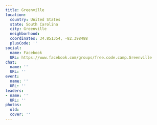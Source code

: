 ```yaml
---
title: Greenville
location:
  country: United States
  state: South Carolina
  city: Greenville
  neighborhood: 
  coordinates: 34.851354, -82.398488
  plusCode: ''
social:
  name: Facebook
  URL: https://www.facebook.com/groups/free.code.camp.Greenville
chat:
  name: ''
  URL: ''
event:
  name: ''
  URL: ''
leaders:
- name: ''
  URL: ''
photos:
  old: 
  cover: ''
---
```

